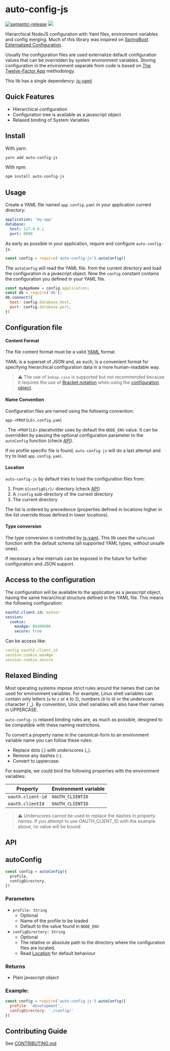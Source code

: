 # auto-config-js

[![semantic-release](https://img.shields.io/badge/%20%20%F0%9F%93%A6%F0%9F%9A%80-semantic--release-e10079.svg)](https://github.com/semantic-release/semantic-release)
[![](https://img.shields.io/badge/Licence-MIT-green.svg)](https://github.com/otaciliolacerda/auto-config-js/blob/master/LICENSE)

Hierarchical NodeJS configuration with Yaml files, environment variables and config merging. Much of this library was inspired on [SpringBoot Externalized Configuration](https://docs.spring.io/spring-boot/docs/current/reference/html/spring-boot-features.html#boot-features-external-config).

Usually the configuration files are used externalize default configuration values that can be overridden by system environment variables. Storing configuration in the environment separate from code is based on [The Twelve-Factor App](http://12factor.net/config) methodology.

This lib has a single dependency: [js-yaml](https://github.com/nodeca/js-yaml)

## Quick Features
* Hierarchical configuration
* Configuration tree is available as a javascript object
* Relaxed binding of System Variables

## Install

With yarn:
```bash
yarn add auto-config-js
```

With npm: 
```bash 
npm install auto-config-js
```

## Usage

Create a YAML file named `app.config.yaml` in your application current directory:
```yaml
application: 'my-app'
database: 
  host: 127.0.0.1
  port: 8080
```

As early as possible in your application, require and configure `auto-config-js`.
```javascript
const config = require('auto-config-js').autoConfig()
```

The `autoConfig` will read the YAML file. from the current directory and load the configuration in a javascript object. Now the `config` constant contains the configuration you defined in your YAML file.

```javascript
const myAppName = config.application;
const db = require('db');
db.connect({
  host: config.database.host,
  port: config.database.port,
})
```

## Configuration file

#### Content Format

The file content format must be a valid [YAML](https://yaml.org/) format. 

YAML is a superset of JSON and, as such, is a convenient format for specifying hierarchical configuration data in a more human-readable way.

> ⚠️ The use of `kebap-case` is supported but not recommended because it requires the use of [Bracket notation](https://developer.mozilla.org/en-US/docs/Web/JavaScript/Reference/Operators/Property_Accessors) when using the [configuration object](#access-to-the-configuration).

#### Name Convention

Configuration files are named using the following convention: 
```
app-<PROFILE>.config.yaml
```
. The `<PROFILE>` placeholder uses by default the `NODE_ENV` value. It can be overridden by passing the optional configuration parameter to the `autoConfig` function (check [API](#api)).

If no profile specific file is found, `auto-config-js` will do a last attempt and try to load `app.config.yaml`.

#### Location

`auto-config-js` by default tries to load the configuration files from:
1. From `${configDir}/` directory (check [API](#api))
1. A `/config` sub-directory of the current directory
1. The current directory

The list is ordered by precedence (properties defined in locations higher in the list override those defined in lower locations).


#### Type conversion

The type conversion is controlled by [js-yaml](https://github.com/nodeca/js-yaml). This lib uses the `safeLoad` function with the default schema (all supported YAML types, without unsafe ones). 

If necessary a few internals can be exposed in the future for further configuration and JSON support.

## Access to the configuration

The configuration will be available to the application as a javascript object, having the same hierarchical structure defined in the YAML file. This means the following configuration:

```yaml
oauth2.client.id: myUser
session:
  cookie:
    maxAge: 86400000
    secure: true
```

Can be access like:

```yaml
config.oauth2.client.id
session.cookie.maxAge
session.cookie.secure
```

## Relaxed Binding

Most operating systems impose strict rules around the names that can be used for environment variables. For example, Linux shell variables can contain only letters (`a` to `z` or `A` to `Z`), numbers (`0` to `9`) or the underscore character (`_). By convention, Unix shell variables will also have their names in UPPERCASE.

`auto-config-js` relaxed binding rules are, as much as possible, designed to be compatible with these naming restrictions.

To convert a property name in the canonical-form to an environment variable name you can follow these rules:

* Replace dots (.) with underscores (_).
* Remove any dashes (-).
* Convert to uppercase.

For example, we could bind the following properties with the environment variables:

Property | Environment variable
------------ | -------------
`oauth.client-id` | `OAUTH_CLIENTID`
`oauth.clientId` | `OAUTH_CLIENTID`

> ⚠️️ Underscores cannot be used to replace the dashes in property names. If you attempt to use OAUTH_CLIENT_ID with the example above, no value will be bound.

## API

## autoConfig

```javascript
const config = autoConfig({
  profile,
  configDirectory, 
})
```

### Parameters
- `profile: String`
  - Optional
  - Name of the profile to be loaded
  - Default to the value found in `NODE_ENV`
- `configDirectory: String`
  - Optional
  - The relative or absolute path to the directory where the configuration files are located.
  - Read [Location](#location) for default behaviour

### Returns
- Plain javascript object

### Example:
```javascript
const config = require('auto-config-js').autoConfig({
  profile: 'development',
  configDirectory: './config/'
})
```

## Contributing Guide

See [CONTRIBUTING.md](CONTRIBUTING.md)
